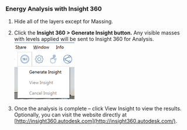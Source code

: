 ### Energy Analysis with Insight 360

1. Hide all of the layers except for Massing.

2. Click the **Insight 360 &gt; Generate Insight button.** Any visible masses with levels applied will be sent to Insight 360 for Analysis. ![](./images/deac2672-e76b-478c-8e12-fc7b270e59f2.png)

3. Once the analysis is complete – click View Insight to view the results. Optionally, you can visit the website directly at [http://insight360.autodesk.com](http://insight360.autodesk.com/).
